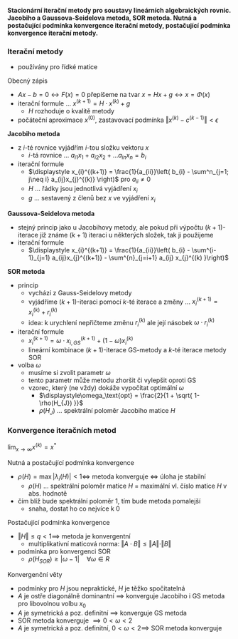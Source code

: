 **Stacionární iterační metody pro soustavy lineárních algebraických rovnic. Jacobiho a Gaussova-Seidelova metoda, SOR metoda. Nutná a postačující podmínka konvergence iterační metody, postačující podmínka konvergence iterační metody.**

### Iterační metody

- používány pro řídké matice

Obecný zápis
- $Ax - b = 0 \leftrightarrow F(x) = 0$ přepíšeme na tvar $x = Hx+g \leftrightarrow x = \Phi(x)$
- iterační formule ... $x^{(k+1)} = H \cdot x^{(k)} + g$
	- $H$ rozhoduje o kvalitě metody
- počáteční aproximace $x^{(0)}$, zastavovací podmínka $\Vert x^{(k)}-c^{(k-1)}\Vert < \epsilon$

**Jacobiho metoda**
- z $i$-té rovnice vyjádřím $i$-tou složku vektoru $x$
	- $i$-tá rovnice ... $a_{i1}x_{1} + a_{i2}x_{2} + \dots a_{in}x_{n} = b_{i}$
- iterační formule
	- $\displaystyle x_{i}^{(k+1)} = \frac{1}{a_{ii}}\left( b_{i} - \sum^n_{j=1; j\neq i} a_{ij}x_{j}^{(k)} \right)$ pro $a_{ii} \neq 0$
	- $H$ ... řádky jsou jednotlivá vyjádření $x_{i}$
	- $g$ ... sestavený z členů bez $x$ ve vyjádření $x_{i}$

**Gaussova-Seidelova metoda**
- stejný princip jako u Jacobihovy metody, ale pokud při výpočtu $(k+1)$-iterace již známe $(k+1)$ iteraci u některých složek, tak ji použijeme
- iterační formule
	- $\displaystyle x_{i}^{(k+1)} = \frac{1}{a_{ii}}\left( b_{i} - \sum^{i-1}_{j=1} a_{ij}x_{j}^{(k+1)} - \sum^{n}_{j=i+1} a_{ij} x_{j}^{(k) }\right)$

**SOR metoda**
- princip
	- vychází z Gauss-Seidelovy metody
	- vyjádříme $(k+1)$-iteraci pomocí $k$-té iterace a změny ... $x_{i}^{(k+1)} = x_{i}^{(k)} + r_{i}^{(k)}$
	- idea: k urychlení nepřičteme změnu $r_{i}^{(k)}$ ale její násobek $\omega\cdot r_{i}^{(k)}$
- iterační formule
	- $\displaystyle x_{i}^{(k+1)} = \omega\cdot x_{i,GS}^{(k+1)} + (1-\omega)x_{i}^{(k)}$
	- lineární kombinace $(k+1)$-iterace GS-metody a $k$-té iterace metody SOR
- volba $\omega$
	- musíme si zvolit parametr $\omega$
	- tento parametr může metodu zhoršit či vylepšit oproti GS
	- vzorec, který (ne vždy) dokáže vypočítat optimální $\omega$
		- $\displaystyle\omega_\text{opt} = \frac{2}{1 + \sqrt{ 1- \rho(H_{J}) }}$
		- $\rho(H_{J})$ ... spektrální poloměr Jacobiho matice $H$

### Konvergence iteračních metod

$\displaystyle\lim_{ x \to \infty } x^{(k)} = x^*$

Nutná a postačující podmínka konvergence
- $\rho(H) = \max|\lambda_{i}(H)| < 1 \Longleftrightarrow$ metoda konverguje $\Longleftrightarrow$ úloha je stabilní
	- $\rho(H)$ ... spektrální poloměr matice $H$ = maximální vl. číslo matice $H$ v abs. hodnotě
- čím blíž bude spektrální poloměr 1, tím bude metoda pomalejší
	- snaha, dostat ho co nejvíce k 0

Postačující podmínka konvergence
- $\Vert H\Vert \leq q < 1 \implies$ metoda je konvergentní
	- multiplikativní maticová norma: $\Vert A\cdot B\Vert \leq \Vert A\Vert\cdot\Vert B\Vert$
- podmínka pro konvergenci SOR
	- $\rho(H_{SOR}) \geq |\omega-1| \quad \forall \omega \in R$

Konvergenční věty
- podmínky pro $H$ jsou nepraktické, $H$ je těžko spočitatelná
- $A$ je ostře diagonálně dominantní $\implies$ konverguje Jacobiho i GS metoda pro libovolnou volbu $x_{0}$
- $A$ je symetrická a poz. definitní $\implies$ konverguje GS metoda
- SOR metoda konverguje $\implies 0 < \omega < 2$
- $A$ je symetrická a poz. definitní, $0 < \omega < 2 \implies$ SOR metoda konverguje
